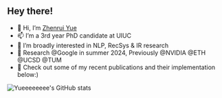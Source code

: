 ## Hey there! 

- 👋 Hi, I’m [Zhenrui Yue](https://yueeeeeeee.github.io/) 
- 📫 I’m a 3rd year PhD candidate at UIUC
- 👀 I’m broadly interested in NLP, RecSys & IR research
- 💼 Research @Google in summer 2024, Previously @NVIDIA @ETH @UCSD @TUM 
- 🌱 Check out some of my recent publications and their implementation below:)

![Yueeeeeeee's GitHub stats](https://github-readme-stats.vercel.app/api?username=yueeeeeeee&show_icons=true&theme=vue-dark)
